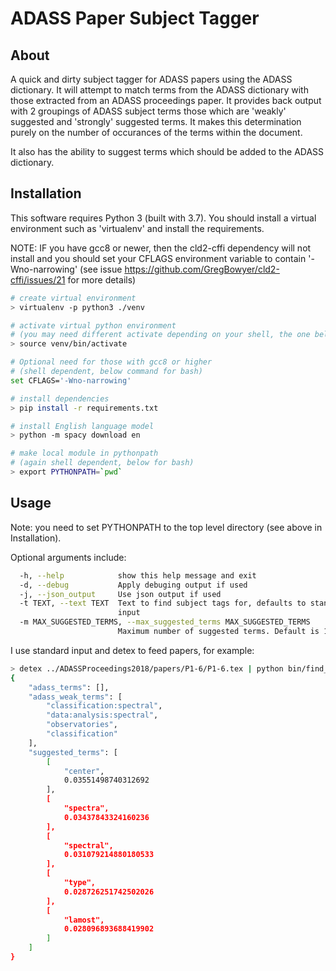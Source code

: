 # ADASS Paper Subject Tagger

## About
A quick and dirty subject tagger for ADASS papers using the ADASS dictionary. It will attempt
to match terms from the ADASS dictionary with those extracted from an ADASS proceedings paper.
It provides back output with 2 groupings of ADASS subject terms those which are 'weakly' suggested
and 'strongly' suggested terms. It makes this determination purely on the number of occurances 
of the terms within the document.

It also has the ability to suggest terms which should be added to the ADASS dictionary.

## Installation

This software requires Python 3 (built with 3.7). You should install a virtual environment 
such as 'virtualenv' and install the requirements.

NOTE: IF you have gcc8 or newer, then the cld2-cffi dependency will not install and you should 
set your CFLAGS environment variable to contain '-Wno-narrowing' 
(see issue https://github.com/GregBowyer/cld2-cffi/issues/21 for more details) 

```bash
# create virtual environment
> virtualenv -p python3 ./venv

# activate virtual python environment
# (you may need different activate depending on your shell, the one below is for /bin/sh)
> source venv/bin/activate

# Optional need for those with gcc8 or higher
# (shell dependent, below command for bash)
set CFLAGS='-Wno-narrowing'

# install dependencies
> pip install -r requirements.txt

# install English language model 
> python -m spacy download en 

# make local module in pythonpath 
# (again shell dependent, below for bash)
> export PYTHONPATH=`pwd`

```

## Usage

Note: you need to set PYTHONPATH to the top level directory (see above in Installation).

Optional arguments include:

```bash
  -h, --help            show this help message and exit
  -d, --debug           Apply debuging output if used
  -j, --json_output     Use json output if used
  -t TEXT, --text TEXT  Text to find subject tags for, defaults to standard
                        input
  -m MAX_SUGGESTED_TERMS, --max_suggested_terms MAX_SUGGESTED_TERMS
                        Maximum number of suggested terms. Default is 15
```

I use standard input and detex to feed papers, for example:

```bash
> detex ../ADASSProceedings2018/papers/P1-6/P1-6.tex | python bin/find_subjects.py -j -m 5
{
    "adass_terms": [],
    "adass_weak_terms": [
        "classification:spectral",
        "data:analysis:spectral",
        "observatories",
        "classification"
    ],
    "suggested_terms": [
        [
            "center",
            0.03551498740312692
        ],
        [
            "spectra",
            0.03437843324160236
        ],
        [
            "spectral",
            0.031079214880180533
        ],
        [
            "type",
            0.028726251742502026
        ],
        [
            "lamost",
            0.028096893688419902
        ]
    ]
}

```

